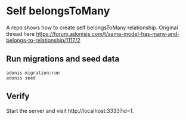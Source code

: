 # Self belongsToMany
A repo shows how to create self belongsToMany relationship. Original thread here https://forum.adonisjs.com/t/same-model-has-many-and-belongs-to-relationship/1117/2

## Run migrations and seed data
```
adonis migration:run
adonis seed
```

## Verify
Start the server and visit http://localhost:3333?id=1.


